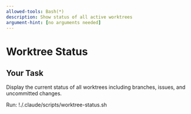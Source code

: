 ```yaml
---
allowed-tools: Bash(*)
description: Show status of all active worktrees
argument-hint: [no arguments needed]
---
```


# Worktree Status

## Your Task
Display the current status of all worktrees including branches, issues, and uncommitted changes.

Run: !./.claude/scripts/worktree-status.sh